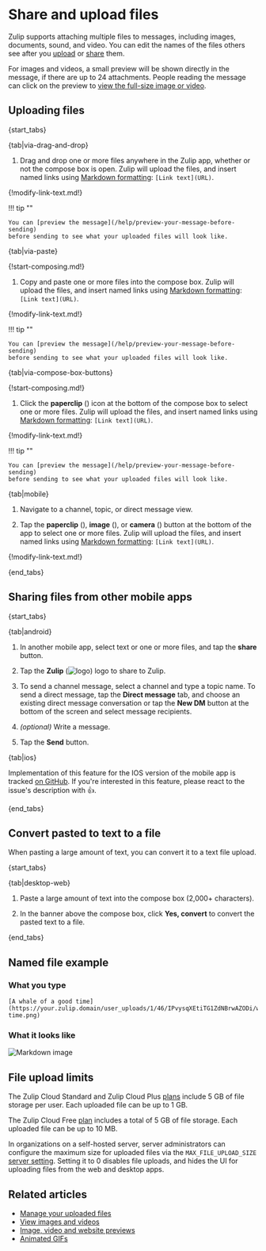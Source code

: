 # Share and upload files

Zulip supports attaching multiple files to messages, including images,
documents, sound, and video. You can edit the names of the files others see
after you [upload](#uploading-files) or
[share](#sharing-files-from-other-mobile-apps) them.

For images and videos, a small preview will be shown directly in the message, if
there are up to 24 attachments. People reading the message can click on the
preview to [view the full-size image or video](/help/view-images-and-videos).

## Uploading files

{start_tabs}

{tab|via-drag-and-drop}

1. Drag and drop one or more files anywhere in the Zulip app,
   whether or not the compose box is open.
   Zulip will upload the files, and insert named links using
   [Markdown formatting](/help/format-your-message-using-markdown#links):
   `[Link text](URL)`.

{!modify-link-text.md!}

!!! tip ""

    You can [preview the message](/help/preview-your-message-before-sending)
    before sending to see what your uploaded files will look like.

{tab|via-paste}

{!start-composing.md!}

1. Copy and paste one or more files into the compose box.
   Zulip will upload the files, and insert named links using
   [Markdown formatting](/help/format-your-message-using-markdown#links):
   `[Link text](URL)`.

{!modify-link-text.md!}

!!! tip ""

    You can [preview the message](/help/preview-your-message-before-sending)
    before sending to see what your uploaded files will look like.

{tab|via-compose-box-buttons}

{!start-composing.md!}

1. Click the **paperclip** (<i class="zulip-icon zulip-icon-attachment"></i>)
   icon at the bottom of the compose box to select one or more files.
   Zulip will upload the files, and insert named links using
   [Markdown formatting](/help/format-your-message-using-markdown#links):
   `[Link text](URL)`.

{!modify-link-text.md!}

!!! tip ""

    You can [preview the message](/help/preview-your-message-before-sending)
    before sending to see what your uploaded files will look like.

{tab|mobile}

1. Navigate to a channel, topic, or direct message view.

1. Tap the
   **paperclip** (<i class="zulip-icon zulip-icon-attachment mobile-help"></i>),
   **image** (<i class="zulip-icon zulip-icon-mobile-image mobile-help"></i>),
   or **camera** (<i class="zulip-icon zulip-icon-mobile-camera mobile-help"></i>)
   button at the bottom of the app to select one or more files. Zulip will
   upload the files, and insert named links using
   [Markdown formatting](/help/format-your-message-using-markdown#links):
   `[Link text](URL)`.

{!modify-link-text.md!}

{end_tabs}

## Sharing files from other mobile apps

{start_tabs}

{tab|android}

1. In another mobile app, select text or one or more files, and tap the
   **share** button.

1. Tap the **Zulip** (<img src="/static/images/logo/zulip-icon-circle.svg"
   alt="logo" class="help-center-icon"/>) logo to share to Zulip.

1. To send a channel message, select a channel and type a topic name.
   To send a direct message, tap the **Direct message** tab, and choose
   an existing direct message conversation or tap the **New DM** button
   at the bottom of the screen and select message recipients.

1. _(optional)_ Write a message.

1. Tap the **Send** button.

{tab|ios}

Implementation of this feature for the IOS version of the mobile app is
tracked [on GitHub](https://github.com/zulip/zulip-flutter/issues/54).
If you're interested in this feature, please react to the issue's
description with 👍.

{end_tabs}

## Convert pasted to text to a file

When pasting a large amount of text, you can convert it to a text file upload.

{start_tabs}

{tab|desktop-web}

1. Paste a large amount of text into the compose box (2,000+ characters).

1. In the banner above the compose box, click **Yes, convert** to convert the
   pasted text to a file.

{end_tabs}

## Named file example

### What you type

```
[A whale of a good time](https://your.zulip.domain/user_uploads/1/46/IPvysqXEtiTG1ZdNBrwAZODi/whale-time.png)
```

### What it looks like

![Markdown image](/static/images/help/markdown-image.png)

## File upload limits

The Zulip Cloud Standard and Zulip Cloud Plus
[plans](https://zulip.com/plans/#cloud) include 5 GB of file storage per user.
Each uploaded file can be up to 1 GB.

The Zulip Cloud Free [plan](https://zulip.com/plans/#cloud) includes a total of
5 GB of file storage. Each uploaded file can be up to 10 MB.

In organizations on a self-hosted server, server administrators can configure
the maximum size for uploaded files via the `MAX_FILE_UPLOAD_SIZE`
[server setting][system-settings]. Setting it to 0 disables file uploads, and
hides the UI for uploading files from the web and desktop apps.

[system-settings]: https://zulip.readthedocs.io/en/stable/production/settings.html

## Related articles

* [Manage your uploaded files](/help/manage-your-uploaded-files)
* [View images and videos](/help/view-images-and-videos)
* [Image, video and website previews](/help/image-video-and-website-previews)
* [Animated GIFs](/help/animated-gifs-from-giphy)
